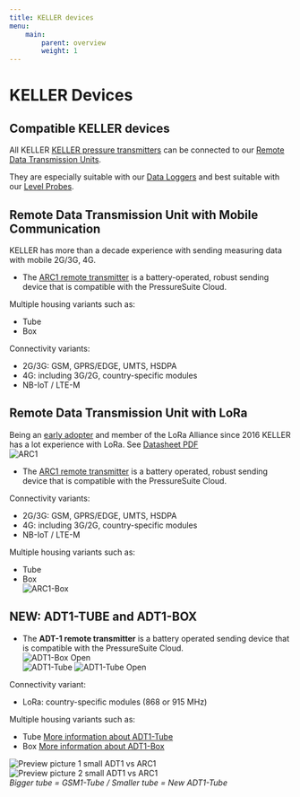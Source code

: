 ```yaml
---
title: KELLER devices
menu:
    main:
        parent: overview
        weight: 1
---
```


# KELLER Devices

## Compatible KELLER devices

All KELLER [KELLER pressure transmitters](https://keller-druck.com/en/products/pressure-transmitters) can be connected to our [Remote Data Transmission Units](https://keller-druck.com/en/products/wireless-solutions).

They are especially suitable with our [Data Loggers](https://keller-druck.com/en/products/data-loggers) and best suitable with our [Level Probes](https://keller-druck.com/en/products/level-probes).

## Remote Data Transmission Unit with Mobile Communication

KELLER has more than a decade experience with sending measuring data with mobile 2G/3G, 4G.

- The [ARC1 remote transmitter](https://keller-druck.com/en/products/wireless-solutions/remote-transmission-units/arc1-tube) is a battery-operated, robust sending device that is compatible with the PressureSuite Cloud.

Multiple housing variants such as:  

- Tube  
- Box  

Connectivity variants:

- 2G/3G: GSM, GPRS/EDGE, UMTS, HSDPA
- 4G: including 3G/2G, country-specific modules  
- NB-IoT / LTE-M

## Remote Data Transmission Unit with LoRa

Being an [early adopter](https://www.thethingsnetwork.org/labs/story/pressure-manometer-node-shows-live-data-on-a-website-1) and member of the LoRa Alliance since 2016 KELLER has a lot experience with LoRa. See [Datasheet PDF](https://download.keller-druck.com/api/download/VyyiKwTWpeTxLdpb9sSSK4/en/2019-09.pdf)  
 ![ARC1](../ARC-1.jpg "ARC1")

- The [ARC1 remote transmitter](https://keller-druck.com/en/products/wireless-solutions/remote-transmission-units/arc1-tube) is a battery operated, robust sending device that is compatible with the PressureSuite Cloud.

Connectivity variants:

- 2G/3G: GSM, GPRS/EDGE, UMTS, HSDPA  
- 4G: including 3G/2G, country-specific modules  
- NB-IoT / LTE-M

Multiple housing variants such as:

- Tube  
- Box  
![ARC1-Box](../ARC-1_box.jpg "ARC1-Box")

## NEW: ADT1-TUBE and ADT1-BOX

- The **ADT-1 remote transmitter** is a battery operated sending device that is compatible with the PressureSuite Cloud.  
 ![ADT1-Box Open](../adt1-box-offen.jpg "ADT1-Box open")  
 ![ADT1-Tube](../adt1-tube-1.jpg "ADT1-Tube")
 ![ADT1-Tube Open](../adt1-tube-offen.jpg "ADT1-Tube open")
 

Connectivity variant:  

- LoRa: country-specific modules (868 or 915 MHz)  

Multiple housing variants such as:  

 - Tube  [More information about ADT1-Tube](https://keller-druck.com/en/products/data-loggers/remote-transmission-units-with-data-logger/adt1-tube)  
 - Box  [More information about ADT1-Box](https://keller-druck.com/en/products/data-loggers/remote-transmission-units-with-data-logger/adt1-box)  

![Preview picture 1 small ADT1 vs ARC1](../GSMvsADT.jpg "Preview picture 1 small ADT1 vs ARC1")  ![Preview picture 2 small ADT1 vs ARC1](../GSMvsADT2.jpg "Preview picture 2 small ADT1 vs ARC1")  
*Bigger tube = GSM1-Tube / Smaller tube = New ADT1-Tube*
